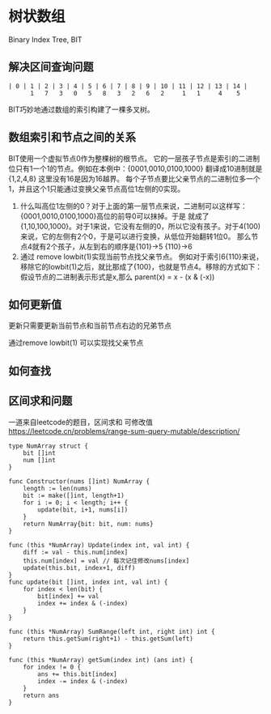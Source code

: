 # 树状数组

Binary Index Tree, BIT

## 解决区间查询问题

```text
| 0 | 1 | 2 | 3 | 4 | 5 | 6 | 7 | 8 | 9 | 10 | 11 | 12 | 13 | 14 |
      1   7   3   0   5   8   3   2   6   2     1   1     4    5
```

BIT巧妙地通过数组的索引构建了一棵多叉树。

## 数组索引和节点之间的关系

BIT使用一个虚拟节点0作为整棵树的根节点。
它的一层孩子节点是索引的二进制位只有1一个1的节点。例如在本例中：{0001,0010,0100,1000} 翻译成10进制就是{1,2,4,8}
这里没有16是因为16越界。
每个子节点要比父亲节点的二进制位多一个1，并且这个1只能通过变换父亲节点高位1左侧的0实现。

1. 什么叫高位1左侧的0？对于上面的第一层节点来说，二进制可以这样写：{0001,0010,0100,1000}高位的前导0可以抹掉。于是
   就成了{1,10,100,1000}。对于1来说，它没有左侧的0，所以它没有孩子。对于4(100)来说，它的左侧有2个0，于是可以进行变换，从低位开始翻转1位0。
   那么节点4就有2个孩子，从左到右的顺序是{101}->5 {110}->6
2. 通过 remove lowbit(1)实现当前节点找父亲节点。
   例如对于索引6{110}来说，移除它的lowbit(1)之后，就比那成了{100}，也就是节点4。移除的方式如下： 假设节点的二进制表示形式是x,那么
   parent(x) = x - (x & (-x))

## 如何更新值

更新只需要更新当前节点和当前节点右边的兄弟节点

通过remove lowbit(1) 可以实现找父亲节点




## 如何查找








## 区间求和问题

一道来自leetcode的题目，区间求和 可修改值
https://leetcode.cn/problems/range-sum-query-mutable/description/

```text
type NumArray struct {
	bit []int
	num []int
}

func Constructor(nums []int) NumArray {
	length := len(nums)
	bit := make([]int, length+1)
	for i := 0; i < length; i++ {
		update(bit, i+1, nums[i])
	}
	return NumArray{bit: bit, num: nums}
}

func (this *NumArray) Update(index int, val int) {
	diff := val - this.num[index]
	this.num[index] = val // 每次记住修改nums[index]
	update(this.bit, index+1, diff)
}
func update(bit []int, index int, val int) {
	for index < len(bit) {
		bit[index] += val
		index += index & (-index)
	}
}

func (this *NumArray) SumRange(left int, right int) int {
	return this.getSum(right+1) - this.getSum(left)
}

func (this *NumArray) getSum(index int) (ans int) {
	for index != 0 {
		ans += this.bit[index]
		index -= index & (-index)
	}
	return ans
}
```




